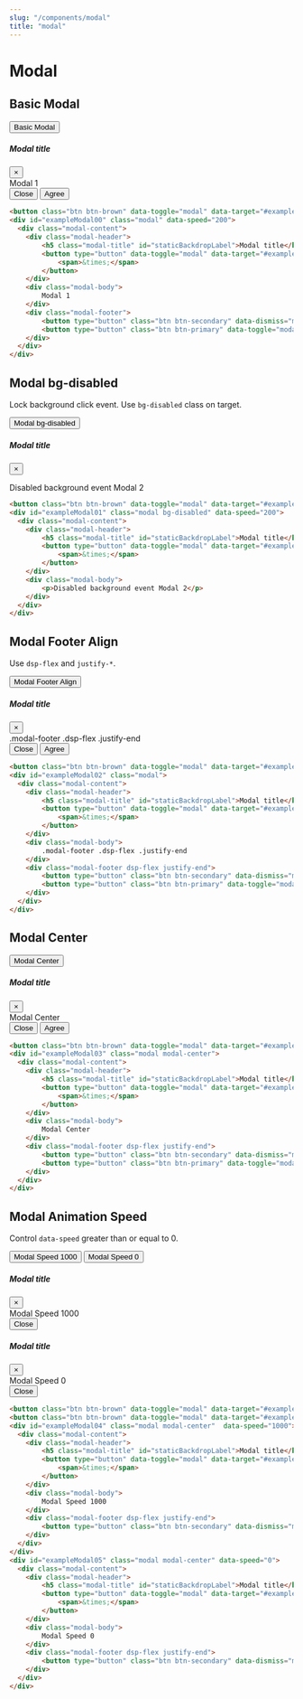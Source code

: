```yaml
---
slug: "/components/modal"
title: "modal"
---
```


# Modal


## Basic Modal
<div class="card">
<div class="card-body">
<button class="btn btn-brown" data-toggle="modal" data-target="#exampleModal00">Basic Modal</button>
<div id="exampleModal00" class="modal" data-speed="200">
  <div class="modal-content">
	<div class="modal-header">
		<h5 class="modal-title" id="staticBackdropLabel">Modal title</h5>
		<button type="button" data-toggle="modal" data-target="#exampleModal00" class="close">
			<span>&times;</span>
		</button>
	</div>
	<div class="modal-body">
		Modal 1
	</div>
	<div class="modal-footer">
		<button type="button" class="btn btn-secondary" data-dismiss="modal" data-toggle="modal" data-target="#exampleModal00">Close</button>
		<button type="button" class="btn btn-primary" data-toggle="modal" data-target="#exampleModal00">Agree</button>
	</div>
  </div>
</div>

```html
<button class="btn btn-brown" data-toggle="modal" data-target="#exampleModal00">Basic Modal</button>
<div id="exampleModal00" class="modal" data-speed="200">
  <div class="modal-content">
	<div class="modal-header">
		<h5 class="modal-title" id="staticBackdropLabel">Modal title</h5>
		<button type="button" data-toggle="modal" data-target="#exampleModal00" class="close">
			<span>&times;</span>
		</button>
	</div>
	<div class="modal-body">
		Modal 1
	</div>
	<div class="modal-footer">
		<button type="button" class="btn btn-secondary" data-dismiss="modal" data-toggle="modal" data-target="#exampleModal00">Close</button>
		<button type="button" class="btn btn-primary" data-toggle="modal" data-target="#exampleModal00">Agree</button>
	</div>
  </div>
</div>
```
</div>
</div>


## Modal bg-disabled
Lock background click event. Use `bg-disabled` class on target.
<div class="card">
<div class="card-body">
<button class="btn btn-brown" data-toggle="modal" data-target="#exampleModal01">Modal bg-disabled</button>
<div id="exampleModal01" class="modal bg-disabled" data-speed="200">
  <div class="modal-content">
	<div class="modal-header">
		<h5 class="modal-title" id="staticBackdropLabel">Modal title</h5>
		<button type="button" data-toggle="modal" data-target="#exampleModal01" class="close">
			<span>&times;</span>
		</button>
	</div>
	<div class="modal-body">
		<p>Disabled background event Modal 2</p>
	</div>
  </div>
</div>

```html
<button class="btn btn-brown" data-toggle="modal" data-target="#exampleModal01">Modal bg-disabled</button>
<div id="exampleModal01" class="modal bg-disabled" data-speed="200">
  <div class="modal-content">
	<div class="modal-header">
		<h5 class="modal-title" id="staticBackdropLabel">Modal title</h5>
		<button type="button" data-toggle="modal" data-target="#exampleModal01" class="close">
			<span>&times;</span>
		</button>
	</div>
	<div class="modal-body">
		<p>Disabled background event Modal 2</p>
	</div>
  </div>
</div>
```
</div>
</div>


## Modal Footer Align
Use `dsp-flex` and `justify-*`.
<div class="card">
<div class="card-body">
<button class="btn btn-brown" data-toggle="modal" data-target="#exampleModal02">Modal Footer Align</button>
<div id="exampleModal02" class="modal">
  <div class="modal-content">
	<div class="modal-header">
		<h5 class="modal-title" id="staticBackdropLabel">Modal title</h5>
		<button type="button" data-toggle="modal" data-target="#exampleModal02" class="close">
			<span>&times;</span>
		</button>
	</div>
	<div class="modal-body">
		.modal-footer .dsp-flex .justify-end
	</div>
	<div class="modal-footer dsp-flex justify-end">
		<button type="button" class="btn btn-secondary" data-dismiss="modal" data-toggle="modal" data-target="#exampleModal02">Close</button>
		<button type="button" class="btn btn-primary" data-toggle="modal" data-target="#exampleModal02">Agree</button>
	</div>
  </div>
</div>

```html
<button class="btn btn-brown" data-toggle="modal" data-target="#exampleModal02">Modal Footer Align</button>
<div id="exampleModal02" class="modal">
  <div class="modal-content">
	<div class="modal-header">
		<h5 class="modal-title" id="staticBackdropLabel">Modal title</h5>
		<button type="button" data-toggle="modal" data-target="#exampleModal02" class="close">
			<span>&times;</span>
		</button>
	</div>
	<div class="modal-body">
		.modal-footer .dsp-flex .justify-end
	</div>
	<div class="modal-footer dsp-flex justify-end">
		<button type="button" class="btn btn-secondary" data-dismiss="modal" data-toggle="modal" data-target="#exampleModal02">Close</button>
		<button type="button" class="btn btn-primary" data-toggle="modal" data-target="#exampleModal02">Agree</button>
	</div>
  </div>
</div>
```
</div>
</div>


## Modal Center
<div class="card">
<div class="card-body">
<button class="btn btn-brown" data-toggle="modal" data-target="#exampleModal03">Modal Center</button>
<div id="exampleModal03" class="modal modal-center">
  <div class="modal-content">
	<div class="modal-header">
		<h5 class="modal-title" id="staticBackdropLabel">Modal title</h5>
		<button type="button" data-toggle="modal" data-target="#exampleModal03" class="close">
			<span>&times;</span>
		</button>
	</div>
	<div class="modal-body">
		Modal Center
	</div>
	<div class="modal-footer dsp-flex justify-end">
		<button type="button" class="btn btn-secondary" data-dismiss="modal" data-toggle="modal" data-target="#exampleModal03">Close</button>
		<button type="button" class="btn btn-primary" data-toggle="modal" data-target="#exampleModal03">Agree</button>
	</div>
  </div>
</div>

```html
<button class="btn btn-brown" data-toggle="modal" data-target="#exampleModal03">Modal Center</button>
<div id="exampleModal03" class="modal modal-center">
  <div class="modal-content">
	<div class="modal-header">
		<h5 class="modal-title" id="staticBackdropLabel">Modal title</h5>
		<button type="button" data-toggle="modal" data-target="#exampleModal03" class="close">
			<span>&times;</span>
		</button>
	</div>
	<div class="modal-body">
		Modal Center
	</div>
	<div class="modal-footer dsp-flex justify-end">
		<button type="button" class="btn btn-secondary" data-dismiss="modal" data-toggle="modal" data-target="#exampleModal03">Close</button>
		<button type="button" class="btn btn-primary" data-toggle="modal" data-target="#exampleModal03">Agree</button>
	</div>
  </div>
</div>
```
</div>
</div>


## Modal Animation Speed
Control `data-speed` greater than or equal to 0.
<div class="card">
<div class="card-body">
<button class="btn btn-brown" data-toggle="modal" data-target="#exampleModal04">Modal Speed 1000</button>
<button class="btn btn-brown" data-toggle="modal" data-target="#exampleModal05">Modal Speed 0</button>
<div id="exampleModal04" class="modal modal-center"  data-speed="1000">
  <div class="modal-content">
	<div class="modal-header">
		<h5 class="modal-title" id="staticBackdropLabel">Modal title</h5>
		<button type="button" data-toggle="modal" data-target="#exampleModal04" class="close">
			<span>&times;</span>
		</button>
	</div>
	<div class="modal-body">
		Modal Speed 1000
	</div>
	<div class="modal-footer dsp-flex justify-end">
		<button type="button" class="btn btn-secondary" data-dismiss="modal" data-toggle="modal" data-target="#exampleModal04">Close</button>
	</div>
  </div>
</div>
<div id="exampleModal05" class="modal modal-center" data-speed="0">
  <div class="modal-content">
	<div class="modal-header">
		<h5 class="modal-title" id="staticBackdropLabel">Modal title</h5>
		<button type="button" data-toggle="modal" data-target="#exampleModal05" class="close">
			<span>&times;</span>
		</button>
	</div>
	<div class="modal-body">
		Modal Speed 0
	</div>
	<div class="modal-footer dsp-flex justify-end">
		<button type="button" class="btn btn-secondary" data-dismiss="modal" data-toggle="modal" data-target="#exampleModal05">Close</button>
	</div>
  </div>
</div>

```html
<button class="btn btn-brown" data-toggle="modal" data-target="#exampleModal04">Modal Speed 1000</button>
<button class="btn btn-brown" data-toggle="modal" data-target="#exampleModal05">Modal Speed 0</button>
<div id="exampleModal04" class="modal modal-center"  data-speed="1000">
  <div class="modal-content">
	<div class="modal-header">
		<h5 class="modal-title" id="staticBackdropLabel">Modal title</h5>
		<button type="button" data-toggle="modal" data-target="#exampleModal04" class="close">
			<span>&times;</span>
		</button>
	</div>
	<div class="modal-body">
		Modal Speed 1000
	</div>
	<div class="modal-footer dsp-flex justify-end">
		<button type="button" class="btn btn-secondary" data-dismiss="modal" data-toggle="modal" data-target="#exampleModal04">Close</button>
	</div>
  </div>
</div>
<div id="exampleModal05" class="modal modal-center" data-speed="0">
  <div class="modal-content">
	<div class="modal-header">
		<h5 class="modal-title" id="staticBackdropLabel">Modal title</h5>
		<button type="button" data-toggle="modal" data-target="#exampleModal05" class="close">
			<span>&times;</span>
		</button>
	</div>
	<div class="modal-body">
		Modal Speed 0
	</div>
	<div class="modal-footer dsp-flex justify-end">
		<button type="button" class="btn btn-secondary" data-dismiss="modal" data-toggle="modal" data-target="#exampleModal05">Close</button>
	</div>
  </div>
</div>
```
</div>
</div>
